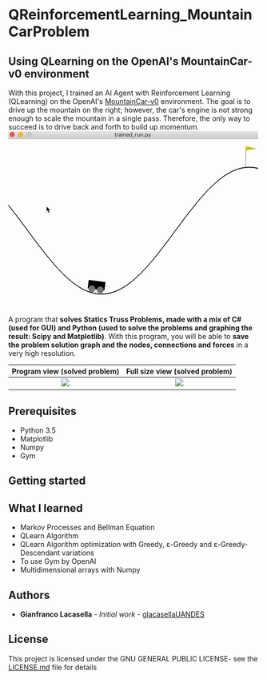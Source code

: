 # QReinforcementLearning_MountainCarProblem

## Using QLearning on the OpenAI's MountainCar-v0 environment

With this project, I trained an AI Agent with Reinforcement Learning (QLearning) on the OpenAI's [MountainCar-v0](https://gym.openai.com/envs/MountainCar-v0/) environment.
The goal is to drive up the mountain on the right; however, the car's engine is not strong enough to scale the mountain in a single pass. Therefore, the only way to succeed is to drive back and forth to build up momentum.
![](img/MountainCarGif.gif)

A program that **solves Statics Truss Problems, made with a mix of C# (used for GUI) and Python (used to solve the problems and graphing the result: Scipy and Matplotlib)**. With this program, you will be able to **save the problem solution graph and the nodes, connections and forces** in a very high resolution.

Program view (solved problem)|  Full size view (solved problem)
:---------------------------:|:--------------------------------:
![](img/sts12.JPG)           |  ![](img/sts13.JPG)


## Prerequisites
* Python 3.5
* Matplotlib
* Numpy
* Gym

## Getting started



## What I learned

* Markov Processes and Bellman Equation
* QLearn Algorithm 
* QLearn Algorithm optimization with Greedy, ε-Greedy and ε-Greedy-Descendant variations
* To use Gym by OpenAI
* Multidimensional arrays with Numpy

## Authors

* **Gianfranco Lacasella** - *Initial work* - [glacasellaUANDES](https://github.com/glacasellaUANDES)

## License

This project is licensed under the GNU GENERAL PUBLIC LICENSE- see the [LICENSE.md](LICENSE.md) file for details

